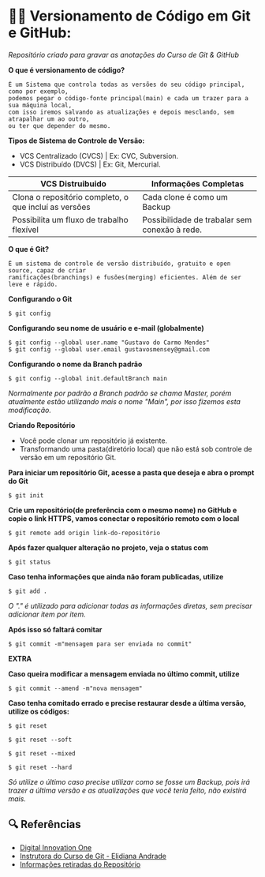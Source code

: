 # 👨‍💻 Versionamento de Código em Git e GitHub:

*Repositório criado para gravar as anotações do Curso de Git & GitHub*

**O que é versionamento de código?**

```
É um Sistema que controla todas as versões do seu código principal, como por exemplo,
podemos pegar o código-fonte principal(main) e cada um trazer para a sua máquina local,
com isso iremos salvando as atualizações e depois mesclando, sem atrapalhar um ao outro,
ou ter que depender do mesmo.
```

 **Tipos de Sistema de Controle de Versão:**
 - VCS Centralizado (CVCS) | Ex: CVC, Subversion.
 - VCS Distribuído (DVCS)  | Ex: Git, Mercurial.


| VCS Distruibuido               | Informações Completas |
| ----------------- | ---------------------------------------------------------------- |
| Clona o repositório completo, o que incluí as versões       | Cada clone é como um Backup |
| Possibilita um fluxo de trabalho flexível       | Possibilidade de trabalar sem conexão à rede. |


**O que é Git?**

```
É um sistema de controle de versão distribuído, gratuito e open source, capaz de criar
ramificações(branchings) e fusões(merging) eficientes. Além de ser leve e rápido.
```

**Configurando o Git**

```
$ git config
```

**Configurando seu nome de usuário e e-mail (globalmente)**

```
$ git config --global user.name "Gustavo do Carmo Mendes"
$ git config --global user.email gustavosmensey@gmail.com
```

**Configurando o nome da Branch padrão**

```
$ git config --global init.defaultBranch main
```

*Normalmente por padrão a Branch padrão se chama Master, porém atualmente estão utilizando mais o nome "Main", por isso fizemos esta modificação.*

**Criando Repositório**

- Você pode clonar um repositório já existente.
- Transformando uma pasta(diretório local) que não está sob controle de versão em um repositório Git.

**Para iniciar um repositório Git, acesse a pasta que deseja e abra o prompt do Git**

```
$ git init
```

**Crie um repositório(de preferência com o mesmo nome) no GitHub e copie o link HTTPS, vamos conectar o repositório remoto com o local**

```
$ git remote add origin link-do-repositório
```

**Após fazer qualquer alteração no projeto, veja o status com**

```
$ git status
```

**Caso tenha informações que ainda não foram publicadas, utilize**

```
$ git add .
```

*O "." é utilizado para adicionar todas as informações diretas, sem precisar adicionar item por item.*

**Após isso só faltará comitar**

```
$ git commit -m"mensagem para ser enviada no commit"
```

**EXTRA**

**Caso queira modificar a mensagem enviada no último commit, utilize**

```
$ git commit --amend -m"nova mensagem"
```

**Caso tenha comitado errado e precise restaurar desde a última versão, utilize os códigos:**

```
$ git reset
```

```
$ git reset --soft
```

```
$ git reset --mixed
```

```
$ git reset --hard
```

*Só utilize o último caso precise utilizar como se fosse um Backup, pois irá trazer a última versão e as atualizações que você teria feito, não existirá mais.*

## 🔍 Referências
- [Digital Innovation One](https://www.dio.me)
- [Instrutora do Curso de Git - Elidiana Andrade](https://github.com/elidianaandrade)
- [Informações retiradas do Repositório](https://github.com/elidianaandrade/dio-curso-git-github)
